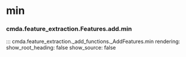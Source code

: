 # min

### cmda.feature_extraction.Features.add.min
::: cmda.feature_extraction._add_functions._AddFeatures.min
    rendering:
      show_root_heading: false
      show_source: false